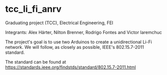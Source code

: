# tcc_li_fi_anrv
Graduating project (TCC), Electrical Engineering, FEI

Integrants: Alex Härter, Nilton Brenner, Rodrigo Fontes and Victor Iaremchuc

The project's goal is to use two Arduinos to create a unidirectional Li-Fi network. We will follow, as closely as possible, IEEE's 802.15.7-2011 standard.

The standard can be found at https://standards.ieee.org/findstds/standard/802.15.7-2011.html
